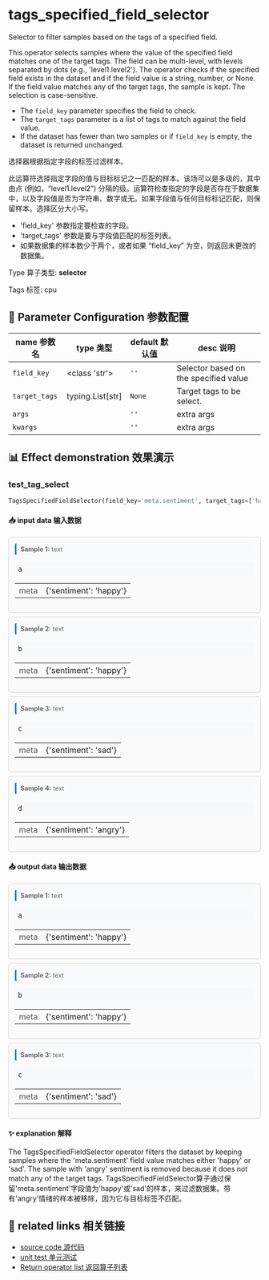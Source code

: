 # tags_specified_field_selector

Selector to filter samples based on the tags of a specified field.

This operator selects samples where the value of the specified field matches one of the target tags. The field can be multi-level, with levels separated by dots (e.g., 'level1.level2'). The operator checks if the specified field exists in the dataset and if the field value is a string, number, or None. If the field value matches any of the target tags, the sample is kept. The selection is case-sensitive.

- The `field_key` parameter specifies the field to check.
- The `target_tags` parameter is a list of tags to match against the field value.
- If the dataset has fewer than two samples or if `field_key` is empty, the dataset is returned unchanged.

选择器根据指定字段的标签过滤样本。

此运算符选择指定字段的值与目标标记之一匹配的样本。该场可以是多级的，其中由点 (例如，“level1.level2”) 分隔的级。运算符检查指定的字段是否存在于数据集中，以及字段值是否为字符串、数字或无。如果字段值与任何目标标记匹配，则保留样本。选择区分大小写。

- 'field_key' 参数指定要检查的字段。
- 'target_tags' 参数是要与字段值匹配的标签列表。
- 如果数据集的样本数少于两个，或者如果 “field_key” 为空，则返回未更改的数据集。

Type 算子类型: **selector**

Tags 标签: cpu

## 🔧 Parameter Configuration 参数配置
| name 参数名 | type 类型 | default 默认值 | desc 说明 |
|--------|------|--------|------|
| `field_key` | <class 'str'> | `''` | Selector based on the specified value |
| `target_tags` | typing.List[str] | `None` | Target tags to be select. |
| `args` |  | `''` | extra args |
| `kwargs` |  | `''` | extra args |

## 📊 Effect demonstration 效果演示
### test_tag_select
```python
TagsSpecifiedFieldSelector(field_key='meta.sentiment', target_tags=['happy', 'sad'])
```

#### 📥 input data 输入数据
<div class="sample-card" style="border:1px solid #ddd; padding:12px; margin:8px 0; border-radius:6px; background:#fafafa; box-shadow:0 1px 3px rgba(0,0,0,0.1);"><div class="sample-header" style="background:#f8f9fa; padding:4px 8px; margin-bottom:6px; border-radius:3px; font-size:0.9em; color:#666; border-left:3px solid #007acc;"><strong>Sample 1:</strong> text</div><pre style="padding:6px; background:#f6f8fa; border-radius:4px; overflow-x:auto; white-space:pre; word-wrap:normal;">a</pre><div class='meta' style='margin-top:6px;'><table style='border-collapse:collapse; margin-top:6px;'><tr><td style='padding:4px 8px; color:#555; white-space:nowrap;'>meta</td><td style='padding:4px 8px;'>{&#x27;sentiment&#x27;: &#x27;happy&#x27;}</td></tr></table></div></div><div class="sample-card" style="border:1px solid #ddd; padding:12px; margin:8px 0; border-radius:6px; background:#fafafa; box-shadow:0 1px 3px rgba(0,0,0,0.1);"><div class="sample-header" style="background:#f8f9fa; padding:4px 8px; margin-bottom:6px; border-radius:3px; font-size:0.9em; color:#666; border-left:3px solid #007acc;"><strong>Sample 2:</strong> text</div><pre style="padding:6px; background:#f6f8fa; border-radius:4px; overflow-x:auto; white-space:pre; word-wrap:normal;">b</pre><div class='meta' style='margin-top:6px;'><table style='border-collapse:collapse; margin-top:6px;'><tr><td style='padding:4px 8px; color:#555; white-space:nowrap;'>meta</td><td style='padding:4px 8px;'>{&#x27;sentiment&#x27;: &#x27;happy&#x27;}</td></tr></table></div></div><div class="sample-card" style="border:1px solid #ddd; padding:12px; margin:8px 0; border-radius:6px; background:#fafafa; box-shadow:0 1px 3px rgba(0,0,0,0.1);"><div class="sample-header" style="background:#f8f9fa; padding:4px 8px; margin-bottom:6px; border-radius:3px; font-size:0.9em; color:#666; border-left:3px solid #007acc;"><strong>Sample 3:</strong> text</div><pre style="padding:6px; background:#f6f8fa; border-radius:4px; overflow-x:auto; white-space:pre; word-wrap:normal;">c</pre><div class='meta' style='margin-top:6px;'><table style='border-collapse:collapse; margin-top:6px;'><tr><td style='padding:4px 8px; color:#555; white-space:nowrap;'>meta</td><td style='padding:4px 8px;'>{&#x27;sentiment&#x27;: &#x27;sad&#x27;}</td></tr></table></div></div><div class="sample-card" style="border:1px solid #ddd; padding:12px; margin:8px 0; border-radius:6px; background:#fafafa; box-shadow:0 1px 3px rgba(0,0,0,0.1);"><div class="sample-header" style="background:#f8f9fa; padding:4px 8px; margin-bottom:6px; border-radius:3px; font-size:0.9em; color:#666; border-left:3px solid #007acc;"><strong>Sample 4:</strong> text</div><pre style="padding:6px; background:#f6f8fa; border-radius:4px; overflow-x:auto; white-space:pre; word-wrap:normal;">d</pre><div class='meta' style='margin-top:6px;'><table style='border-collapse:collapse; margin-top:6px;'><tr><td style='padding:4px 8px; color:#555; white-space:nowrap;'>meta</td><td style='padding:4px 8px;'>{&#x27;sentiment&#x27;: &#x27;angry&#x27;}</td></tr></table></div></div>

#### 📤 output data 输出数据
<div class="sample-card" style="border:1px solid #ddd; padding:12px; margin:8px 0; border-radius:6px; background:#fafafa; box-shadow:0 1px 3px rgba(0,0,0,0.1);"><div class="sample-header" style="background:#f8f9fa; padding:4px 8px; margin-bottom:6px; border-radius:3px; font-size:0.9em; color:#666; border-left:3px solid #007acc;"><strong>Sample 1:</strong> text</div><pre style="padding:6px; background:#f6f8fa; border-radius:4px; overflow-x:auto; white-space:pre; word-wrap:normal;">a</pre><div class='meta' style='margin-top:6px;'><table style='border-collapse:collapse; margin-top:6px;'><tr><td style='padding:4px 8px; color:#555; white-space:nowrap;'>meta</td><td style='padding:4px 8px;'>{&#x27;sentiment&#x27;: &#x27;happy&#x27;}</td></tr></table></div></div><div class="sample-card" style="border:1px solid #ddd; padding:12px; margin:8px 0; border-radius:6px; background:#fafafa; box-shadow:0 1px 3px rgba(0,0,0,0.1);"><div class="sample-header" style="background:#f8f9fa; padding:4px 8px; margin-bottom:6px; border-radius:3px; font-size:0.9em; color:#666; border-left:3px solid #007acc;"><strong>Sample 2:</strong> text</div><pre style="padding:6px; background:#f6f8fa; border-radius:4px; overflow-x:auto; white-space:pre; word-wrap:normal;">b</pre><div class='meta' style='margin-top:6px;'><table style='border-collapse:collapse; margin-top:6px;'><tr><td style='padding:4px 8px; color:#555; white-space:nowrap;'>meta</td><td style='padding:4px 8px;'>{&#x27;sentiment&#x27;: &#x27;happy&#x27;}</td></tr></table></div></div><div class="sample-card" style="border:1px solid #ddd; padding:12px; margin:8px 0; border-radius:6px; background:#fafafa; box-shadow:0 1px 3px rgba(0,0,0,0.1);"><div class="sample-header" style="background:#f8f9fa; padding:4px 8px; margin-bottom:6px; border-radius:3px; font-size:0.9em; color:#666; border-left:3px solid #007acc;"><strong>Sample 3:</strong> text</div><pre style="padding:6px; background:#f6f8fa; border-radius:4px; overflow-x:auto; white-space:pre; word-wrap:normal;">c</pre><div class='meta' style='margin-top:6px;'><table style='border-collapse:collapse; margin-top:6px;'><tr><td style='padding:4px 8px; color:#555; white-space:nowrap;'>meta</td><td style='padding:4px 8px;'>{&#x27;sentiment&#x27;: &#x27;sad&#x27;}</td></tr></table></div></div>

#### ✨ explanation 解释
The TagsSpecifiedFieldSelector operator filters the dataset by keeping samples where the 'meta.sentiment' field value matches either 'happy' or 'sad'. The sample with 'angry' sentiment is removed because it does not match any of the target tags.
TagsSpecifiedFieldSelector算子通过保留'meta.sentiment'字段值为'happy'或'sad'的样本，来过滤数据集。带有'angry'情绪的样本被移除，因为它与目标标签不匹配。


## 🔗 related links 相关链接
- [source code 源代码](../../../data_juicer/ops/selector/tags_specified_field_selector.py)
- [unit test 单元测试](../../../tests/ops/selector/test_tags_specified_field_selector.py)
- [Return operator list 返回算子列表](../../Operators.md)